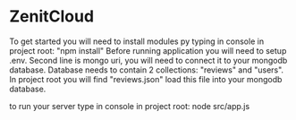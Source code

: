 # ZenitCloud

To get started you will need to install modules py typing in console in project root: "npm install"
Before running application you will need to setup .env. Second line is mongo uri, you will need to connect it to your mongodb database. Database needs to contain 2 collections: "reviews" and "users". In project root you will find "reviews.json" load this file into your mongodb database.

to run your server type in console in project root: node src/app.js
